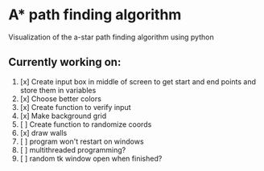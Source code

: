 # A\* path finding algorithm

Visualization of the a-star path finding algorithm using python

## Currently working on:

1. [x] Create input box in middle of screen to get start and end points
       and store them in variables
2. [x] Choose better colors
3. [x] Create function to verify input
4. [x] Make background grid
5. [ ] Create function to randomize coords
6. [x] draw walls
7. [ ] program won't restart on windows
8. [ ] multithreaded programming?
9. [ ] random tk window open when finished?
